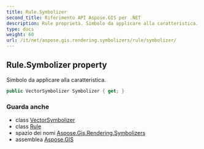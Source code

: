 ```yaml
---
title: Rule.Symbolizer
second_title: Riferimento API Aspose.GIS per .NET
description: Rule proprietà. Simbolo da applicare alla caratteristica.
type: docs
weight: 60
url: /it/net/aspose.gis.rendering.symbolizers/rule/symbolizer/
---
```

## Rule.Symbolizer property

Simbolo da applicare alla caratteristica.

```csharp
public VectorSymbolizer Symbolizer { get; }
```

### Guarda anche

* class [VectorSymbolizer](../../vectorsymbolizer/)
* class [Rule](../)
* spazio dei nomi [Aspose.Gis.Rendering.Symbolizers](../../rule/)
* assemblea [Aspose.GIS](../../../)


